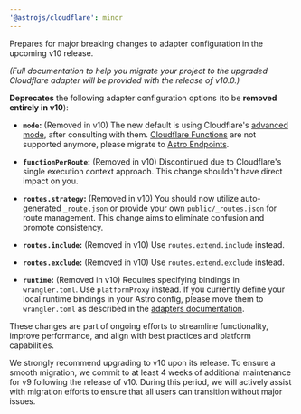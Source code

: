 ```yaml
---
'@astrojs/cloudflare': minor
---
```


Prepares for major breaking changes to adapter configuration in the upcoming v10 release.

_(Full documentation to help you migrate your project to the upgraded Cloudflare adapter will be provided with the release of v10.0.)_

**Deprecates** the following adapter configuration options (to be **removed entirely in v10**):

- **`mode`:** (Removed in v10) The new default is using Cloudflare's [advanced mode](https://developers.cloudflare.com/pages/functions/advanced-mode/), after consulting with them. [Cloudflare Functions](https://developers.cloudflare.com/pages/functions/get-started/) are not supported anymore, please migrate to [Astro Endpoints](https://docs.astro.build/en/guides/endpoints/).

- **`functionPerRoute`:** (Removed in v10) Discontinued due to Cloudflare's single execution context approach. This change shouldn't have direct impact on you.

- **`routes.strategy`:** (Removed in v10) You should now utilize auto-generated `_route.json` or provide your own `public/_routes.json` for route management. This change aims to eliminate confusion and promote consistency.

- **`routes.include`:** (Removed in v10) Use `routes.extend.include` instead.

- **`routes.exclude`:** (Removed in v10) Use `routes.extend.exclude` instead.

- **`runtime`:** (Removed in v10) Requires specifying bindings in `wrangler.toml`. Use `platformProxy` instead. If you currently define your local runtime bindings in your Astro config, please move them to `wrangler.toml` as described in the [adapters documentation](https://docs.astro.build/en/guides/integrations-guide/cloudflare/#cloudflare-workers).

These changes are part of ongoing efforts to streamline functionality, improve performance, and align with best practices and platform capabilities.

We strongly recommend upgrading to v10 upon its release. To ensure a smooth migration, we commit to at least 4 weeks of additional maintenance for v9 following the release of v10. During this period, we will actively assist with migration efforts to ensure that all users can transition without major issues.
